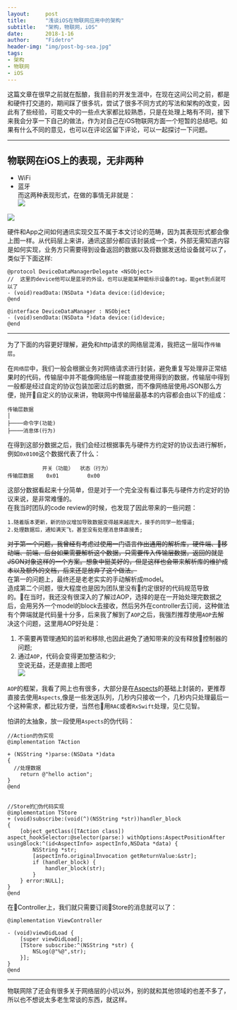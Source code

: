```yaml
---
layout:     post
title:      "浅谈iOS在物联网应用中的架构"
subtitle:   "架构，物联网，iOS"
date:       2018-1-16
author:     "Fidetro"
header-img: "img/post-bg-sea.jpg"
tags:
- 架构
- 物联网
- iOS
---
```


这篇文章在很早之前就在酝酿，我目前的开发生涯中，在现在这间公司之前，都是和硬件打交道的，期间踩了很多坑，尝试了很多不同方式的写法和架构的改变，因此有了些经验，可能文中的一些点大家都比较熟悉，只是在处理上略有不同，接下来我会分享一下自己的做法，作为对自己在iOS物联网方面一个短暂的总结吧。如果有什么不同的意见，也可以在评论区留下评论，可以一起探讨一下问题。

------------------------------

物联网在iOS上的表现，无非两种
------------------------------
- WiFi
- 蓝牙  
而这两种表现形式，在做的事情无非就是：  
![](http://foolishtalk.oss-cn-shenzhen.aliyuncs.com/2345604-7134da016a716ebf.png)

![](http://foolishtalk.oss-cn-shenzhen.aliyuncs.com/0C1F4A7B-90A5-4CB1-B51A-A06A48116480.png)

硬件和App之间如何通讯实现交互不属于本文讨论的范畴，因为其表现形式都会像上图一样。从代码层上来讲，通讯这部分都应该封装成一个类，外部无需知道内容是如何实现，业务方只需要得到设备返回的数据以及将数据发送给设备就可以了，类似于下面这样:
```
@protocol DeviceDataManagerDelegate <NSObject>
//  这里的device他可以是蓝牙的外设，也可以是能某种能标示设备的tag，能get到点就可以了
- (void)readData:(NSData *)data device:(id)device;
@end

@interface DeviceDataManager : NSObject
- (void)sendData:(NSData *)data device:(id)device;
@end
```

------------------------------

为了下面的内容更好理解，避免和http请求的网络层混淆，我把这一层叫作`传输层`。

在`网络层`中，我们一般会根据业务对网络请求进行封装，避免重复写处理非正常结果时的代码，传输层中并不能像网络层一样能直接使用得到的数据，传输层中得到一般都是经过自定的协议包装加密过后的数据，而不像网络层使用JSON那么方便，抛开自定义的协议来讲，物联网中传输层最基本的内容都会由以下的组成：
```
传输层数据
│
├────命令字(功能)
├────消息体(行为)
```
在得到这部分数据之后，我们会经过根据事先与硬件方约定好的协议去进行解析，例如`0x0100`这个数据代表了什么：
```
           开关（功能）  状态（行为）
传输层数据    0x01         0x00 
```
这部分数据看起来十分简单，但是对于一个完全没有看过事先与硬件方约定好的协议来说，是非常难懂的。  
在我当时团队的code review的时候，也发现了因此带来的一些问题：
```
1.随着版本更新，新的协议增加导致数据变得越来越庞大，接手的同学一脸懵逼;
2.处理数据后，通知满天飞，甚至没有处理消息体直接丢;
```
~~对于第一个问题，我曾经有考虑过使用一门语言作出通用的解析库，硬件端、移动端、前端、后台如果需要解析这个数据，只需要传入传输层数据，返回的就是JSON对象这样的一个方案。想象中挺美好的，但是这样也会带来解析库的维护成本以及额外的文档，后来还是放弃了这个做法。~~  
 在第一的问题上，最终还是老老实实的手动解析成model。  
 造成第二个问题，很大程度也是因为团队里没有约定很好的代码规范导致的。在当时，我还没有很深入的了解过AOP，选择的是在一开始处理完数据之后，会用另外一个model的block去接收，然后另外在controller去订阅，这种做法有个弊端就是代码量十分多，后来我了解到了`AOP`之后，我强烈推荐使用`AOP`去解决这个问题，这里用AOP好处是：  
1. 不需要再管理通知的监听和移除,也因此避免了通知带来的没有释放控制器的问题;
2. 通过`AOP`，代码会变得更加整洁和少;  
空说无益，还是直接上图吧  
![](http://foolishtalk.oss-cn-shenzhen.aliyuncs.com/D45F4AE5-5D7F-4C98-9AB9-B26886FFC8FF.png)


`AOP`的框架，我看了网上也有很多，大部分是在[Aspects](https://github.com/steipete/Aspects)的基础上封装的，更推荐直接去使用`Aspects`,像是一些发送队列，几秒内只接收一个，几秒内只处理最后一个这种需求，都比较方便，当然也用`RAC`或者`RxSwift`处理，见仁见智。    


怕讲的太抽象，放一段使用`Aspects`的伪代码：

```
//Action的伪实现  
@implementation TAction

+ (NSString *)parse:(NSData *)data
{
  //处理数据
    return @"hello action";
}
@end


//Store的伪代码实现  
@implementation TStore
+ (void)subscribe:(void(^)(NSString *str))handler_block
{
    [object_getClass([TAction class]) aspect_hookSelector:@selector(parse:) withOptions:AspectPositionAfter usingBlock:^(id<AspectInfo> aspectInfo,NSData *data) {
        NSString *str;
        [aspectInfo.originalInvocation getReturnValue:&str];
        if (handler_block) {
            handler_block(str);
        }
    } error:NULL];
}
@end
```
在Controller上，我们就只需要订阅Store的消息就可以了：
```
@implementation ViewController

- (void)viewDidLoad {
    [super viewDidLoad];    
    [TStore subscribe:^(NSString *str) {
        NSLog(@"%@",str);
    }];    
}
@end
````




------------------------------------------

物联网除了还会有很多关于网络层的小坑以外，别的就和其他领域的也差不多了，所以也不想说太多老生常谈的东西，就这样。